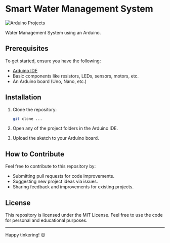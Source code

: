 # Smart Water Management System

![Arduino Projects](https://nyerekatech.com/wp-content/uploads/2019/10/arduino.jpg)

Water Management System using an Arduino.

## Prerequisites

To get started, ensure you have the following:

- [Arduino IDE](https://www.arduino.cc/en/software)
- Basic components like resistors, LEDs, sensors, motors, etc.
- An Arduino board (Uno, Nano, etc.)

## Installation

1. Clone the repository:
    ```bash
    git clone ...
    ```

2. Open any of the project folders in the Arduino IDE.

3. Upload the sketch to your Arduino board.

## How to Contribute

Feel free to contribute to this repository by:

- Submitting pull requests for code improvements.
- Suggesting new project ideas via issues.
- Sharing feedback and improvements for existing projects.

## License

This repository is licensed under the MIT License. Feel free to use the code for personal and educational purposes.

---

Happy tinkering! 😊
